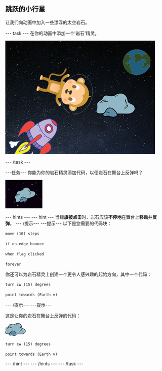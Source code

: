 ## 跳跃的小行星

让我们向动画中加入一些漂浮的太空岩石。

\--- task \--- 在你的动画中添加一个'岩石'精灵。

![添加岩石角色](images/space-rock-sprite.png)

\--- /task \---

\---任务\--- 你能为你的岩石精灵添加代码，以便岩石在舞台上反弹吗？

![测试岩石反弹](images/space-bounce-test.png)

\--- hints \--- \--- hint \--- 当绿**旗被点击**时，岩石应该**不停地**在舞台上**移动**并**反弹**。 \--- /提示\--- \---提示\--- 以下是您需要的代码块：

```blocks3
move (10) steps

if on edge bounce

when flag clicked

forever
```

你还可以为岩石精灵上创建一个更令人感兴趣的起始方向，其中一个代码：

```blocks3
turn cw (15) degrees

point towards (Earth v)
```

\--- /提示\--- \---提示\---

这是让你的岩石在舞台上反弹的代码：

![岩石精灵](images/sprite-rock.png)

```blocks3
turn cw (15) degrees

point towards (Earth v)
```

\--- /hint \--- \--- /hints \--- \--- /task \---